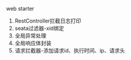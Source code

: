 web starter

1. RestController拦截日志打印
2. seata过滤器-xid绑定
3. 全局异常处理
4. 全局响应体封装
5. 请求拦截器-添加请求id、执行时间、ip、请求头